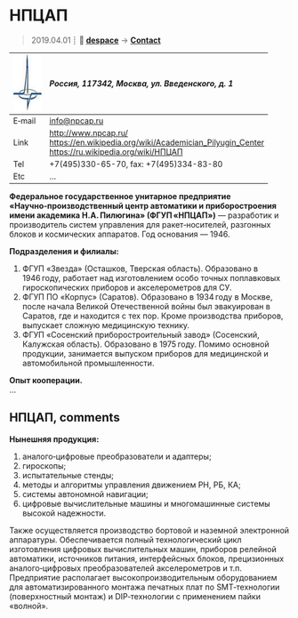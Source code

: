 # НПЦАП
> 2019.04.01 ┊ **🚀 [despace](index.md)** → **[Contact](contact.md)**

|[![](f/contact/n/npcap_logo1_thumb.jpg)](f/contact/n/npcap_logo1.png)|*Россия, 117342, Москва, ул. Введенского, д. 1*|
|:--|:--|
|E‑mail| <info@npcap.ru> |
|Link| <http://www.npcap.ru/><br> <https://en.wikipedia.org/wiki/Academician_Pilyugin_Center><br> <https://ru.wikipedia.org/wiki/НПЦАП>  |
|Tel| +7(495)330-65-70, fax: +7(495)334-83-80  |
|Etc| … |

**Федеральное государственное унитарное предприятие «Научно‑производственный центр автоматики и приборостроения имени академика Н.А. Пилюгина» (ФГУП «НПЦАП»)** — разработик и производитель систем управления для ракет‑носителей, разгонных блоков и космических аппаратов. Год основания — 1946.

**Подразделения и филиалы:**

   1. ФГУП «Звезда» (Осташков, Тверская область). Образовано в 1946 году, работает над изготовлением особо точных поплавковых гироскопических приборов и акселерометров для СУ.
   1. ФГУП ПО «Корпус» (Саратов). Образовано в 1934 году в Москве, после начала Великой Отечественной войны был эвакуирован в Саратов, где и находится с тех пор. Кроме производства приборов, выпускает сложную медицинскую технику.
   1. ФГУП «Сосенский приборостроительный завод» (Сосенский, Калужская область). Образовано в 1975 году. Помимо основной продукции, занимается выпуском приборов для медицинской и автомобильной промышленности.

**Опыт кооперации.**  
…


<p style="page-break-after:always"> </p>

## НПЦАП, comments

**Нынешняя продукция:**

   1. аналого‑цифровые преобразователи и адаптеры;
   1. гироскопы;
   1. испытательные стенды;
   1. методы и алгоритмы управления движением РН, РБ, КА;
   1. системы автономной навигации;
   1. цифровые вычислительные машины и многомашинные системы высокой надежности.

Также осуществляется производство бортовой и наземной электронной аппаратуры. Обеспечивается полный технологический цикл изготовления цифровых вычислительных машин, приборов релейной автоматики, источников питания, интерфейсных блоков, прецизионных аналого‑цифровых преобразователей акселерометров и т.п. Предприятие располагает высокопроизводительным оборудованием для автоматизированного монтажа печатных плат по SMT‑технологии (поверхностный монтаж) и DIP‑технологии с применением пайки «волной».
